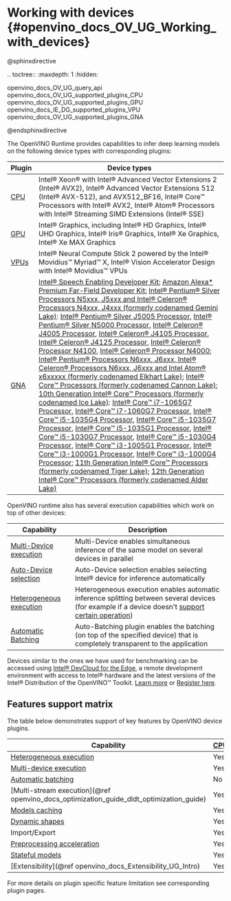 # Working with devices {#openvino_docs_OV_UG_Working_with_devices}

@sphinxdirective

.. toctree::
   :maxdepth: 1
   :hidden:

   openvino_docs_OV_UG_query_api
   openvino_docs_OV_UG_supported_plugins_CPU
   openvino_docs_OV_UG_supported_plugins_GPU
   openvino_docs_IE_DG_supported_plugins_VPU
   openvino_docs_OV_UG_supported_plugins_GNA

@endsphinxdirective

The OpenVINO Runtime provides capabilities to infer deep learning models on the following device types with corresponding plugins:

| Plugin | Device types                                                                                                                                                |
|--------|-------------------------------------------------------------------------------------------------------------------------------------------------------------|
|[CPU](CPU.md)              |Intel&reg; Xeon&reg; with Intel® Advanced Vector Extensions 2 (Intel® AVX2), Intel® Advanced Vector Extensions 512 (Intel® AVX-512), and AVX512_BF16, Intel&reg; Core&trade; Processors with Intel&reg; AVX2, Intel&reg; Atom&reg; Processors with Intel® Streaming SIMD Extensions (Intel® SSE) |
|[GPU](GPU.md)            |Intel® Graphics, including Intel® HD Graphics, Intel® UHD Graphics, Intel® Iris® Graphics, Intel® Xe Graphics, Intel® Xe MAX Graphics |
|[VPUs](VPU.md)            |Intel® Neural Compute Stick 2 powered by the Intel® Movidius™ Myriad™ X, Intel® Vision Accelerator Design with Intel® Movidius™ VPUs                                                                                           |
|[GNA](GNA.md)              |[Intel® Speech Enabling Developer Kit](https://www.intel.com/content/www/us/en/support/articles/000026156/boards-and-kits/smart-home.html); [Amazon Alexa\* Premium Far-Field Developer Kit](https://developer.amazon.com/en-US/alexa/alexa-voice-service/dev-kits/amazon-premium-voice); [Intel® Pentium® Silver Processors N5xxx, J5xxx and Intel® Celeron® Processors N4xxx, J4xxx (formerly codenamed Gemini Lake)](https://ark.intel.com/content/www/us/en/ark/products/codename/83915/gemini-lake.html): [Intel® Pentium® Silver J5005 Processor](https://ark.intel.com/content/www/us/en/ark/products/128984/intel-pentium-silver-j5005-processor-4m-cache-up-to-2-80-ghz.html), [Intel® Pentium® Silver N5000 Processor](https://ark.intel.com/content/www/us/en/ark/products/128990/intel-pentium-silver-n5000-processor-4m-cache-up-to-2-70-ghz.html), [Intel® Celeron® J4005 Processor](https://ark.intel.com/content/www/us/en/ark/products/128992/intel-celeron-j4005-processor-4m-cache-up-to-2-70-ghz.html), [Intel® Celeron® J4105 Processor](https://ark.intel.com/content/www/us/en/ark/products/128989/intel-celeron-j4105-processor-4m-cache-up-to-2-50-ghz.html), [Intel® Celeron® J4125 Processor](https://ark.intel.com/content/www/us/en/ark/products/197305/intel-celeron-processor-j4125-4m-cache-up-to-2-70-ghz.html), [Intel® Celeron® Processor N4100](https://ark.intel.com/content/www/us/en/ark/products/128983/intel-celeron-processor-n4100-4m-cache-up-to-2-40-ghz.html), [Intel® Celeron® Processor N4000](https://ark.intel.com/content/www/us/en/ark/products/128988/intel-celeron-processor-n4000-4m-cache-up-to-2-60-ghz.html); [Intel® Pentium® Processors N6xxx, J6xxx, Intel® Celeron® Processors N6xxx, J6xxx and Intel Atom® x6xxxxx (formerly codenamed Elkhart Lake)](https://ark.intel.com/content/www/us/en/ark/products/codename/128825/products-formerly-elkhart-lake.html); [Intel® Core™ Processors (formerly codenamed Cannon Lake)](https://ark.intel.com/content/www/us/en/ark/products/136863/intel-core-i3-8121u-processor-4m-cache-up-to-3-20-ghz.html); [10th Generation Intel® Core™ Processors (formerly codenamed Ice Lake)](https://ark.intel.com/content/www/us/en/ark/products/codename/74979/ice-lake.html): [Intel® Core™ i7-1065G7 Processor](https://ark.intel.com/content/www/us/en/ark/products/196597/intel-core-i71065g7-processor-8m-cache-up-to-3-90-ghz.html), [Intel® Core™ i7-1060G7 Processor](https://ark.intel.com/content/www/us/en/ark/products/197120/intel-core-i71060g7-processor-8m-cache-up-to-3-80-ghz.html), [Intel® Core™ i5-1035G4 Processor](https://ark.intel.com/content/www/us/en/ark/products/196591/intel-core-i51035g4-processor-6m-cache-up-to-3-70-ghz.html), [Intel® Core™ i5-1035G7 Processor](https://ark.intel.com/content/www/us/en/ark/products/196592/intel-core-i51035g7-processor-6m-cache-up-to-3-70-ghz.html), [Intel® Core™ i5-1035G1 Processor](https://ark.intel.com/content/www/us/en/ark/products/196603/intel-core-i51035g1-processor-6m-cache-up-to-3-60-ghz.html), [Intel® Core™ i5-1030G7 Processor](https://ark.intel.com/content/www/us/en/ark/products/197119/intel-core-i51030g7-processor-6m-cache-up-to-3-50-ghz.html), [Intel® Core™ i5-1030G4 Processor](https://ark.intel.com/content/www/us/en/ark/products/197121/intel-core-i51030g4-processor-6m-cache-up-to-3-50-ghz.html), [Intel® Core™ i3-1005G1 Processor](https://ark.intel.com/content/www/us/en/ark/products/196588/intel-core-i31005g1-processor-4m-cache-up-to-3-40-ghz.html), [Intel® Core™ i3-1000G1 Processor](https://ark.intel.com/content/www/us/en/ark/products/197122/intel-core-i31000g1-processor-4m-cache-up-to-3-20-ghz.html), [Intel® Core™ i3-1000G4 Processor](https://ark.intel.com/content/www/us/en/ark/products/197123/intel-core-i31000g4-processor-4m-cache-up-to-3-20-ghz.html); [11th Generation Intel® Core™ Processors (formerly codenamed Tiger Lake)](https://ark.intel.com/content/www/us/en/ark/products/codename/88759/tiger-lake.html); [12th Generation Intel® Core™ Processors (formerly codenamed Alder Lake)](https://ark.intel.com/content/www/us/en/ark/products/codename/147470/products-formerly-alder-lake.html)|

OpenVINO runtime also has several execution capabilities which work on top of other devices:

| Capability                               | Description                                                                                                                                                 |
|------------------------------------------|-------------------------------------------------------------------------------------------------------------------------------------------------------------|
|[Multi-Device execution](../multi_device.md) |Multi-Device enables simultaneous inference of the same model on several devices in parallel    |
|[Auto-Device selection](../auto_device_selection.md) |Auto-Device selection enables selecting Intel&reg; device for inference automatically |
|[Heterogeneous execution](../hetero_execution.md) |Heterogeneous execution enables automatic inference splitting between several devices (for example if a device doesn't [support certain operation](#supported-layers))|
|[Automatic Batching](../automatic_batching.md) | Auto-Batching plugin enables the batching (on top of the specified device)  that is completely transparent to the application |

Devices similar to the ones we have used for benchmarking can be accessed using [Intel® DevCloud for the Edge](https://devcloud.intel.com/edge/), a remote development environment with access to Intel® hardware and the latest versions of the Intel® Distribution of the OpenVINO™ Toolkit. [Learn more](https://devcloud.intel.com/edge/get_started/devcloud/) or [Register here](https://inteliot.force.com/DevcloudForEdge/s/).


## Features support matrix
The table below demonstrates support of key features by OpenVINO device plugins.

| Capability | [CPU](CPU.md) | [GPU](GPU.md) | [GNA](GNA.md) | [VPU](VPU.md) |
| ---------- | --- | --- | --- | --- |
| [Heterogeneous execution](../hetero_execution.md)| Yes | Yes | No | ? |
| [Multi-device execution](../multi_device.md) | Yes | Yes | Partial | ? |
| [Automatic batching](../automatic_batching.md) | No | Yes | No | ? |
| [Multi-stream execution](@ref openvino_docs_optimization_guide_dldt_optimization_guide) | Yes | Yes | No | ? |
| [Models caching](../Model_caching_overview.md) | Yes | Partial | Yes | ? |
| [Dynamic shapes](../ov_dynamic_shapes.md) | Yes | Partial | No | ? |
| Import/Export | Yes | No | Yes | ? |
| [Preprocessing acceleration](../preprocessing_overview.md) | Yes | Yes | No | ? |
| [Stateful models](../network_state_intro.md) | Yes | No | Yes | ? |
| [Extensibility](@ref openvino_docs_Extensibility_UG_Intro) | Yes | Yes | No | ? |

For more details on plugin specific feature limitation see corresponding plugin pages.
